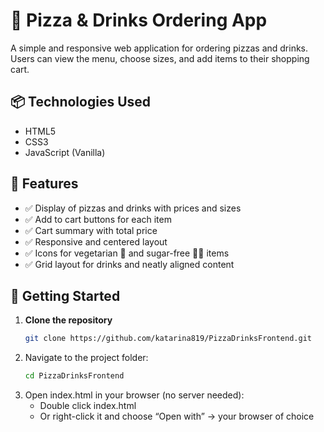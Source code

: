# 🍕 Pizza & Drinks Ordering App

A simple and responsive web application for ordering pizzas and drinks. Users can view the menu, choose sizes, and add items to their shopping cart.

## 📦 Technologies Used

- HTML5  
- CSS3  
- JavaScript (Vanilla)

## 🎯 Features

- ✅ Display of pizzas and drinks with prices and sizes  
- ✅ Add to cart buttons for each item  
- ✅ Cart summary with total price  
- ✅ Responsive and centered layout  
- ✅ Icons for vegetarian 🌱 and sugar-free 🚫🍬 items  
- ✅ Grid layout for drinks and neatly aligned content

## 🚀 Getting Started

1. **Clone the repository**  
   ```bash
   git clone https://github.com/katarina819/PizzaDrinksFrontend.git
    ```
2. Navigate to the project folder:
   ```bash  
   cd PizzaDrinksFrontend
   ```
3. Open index.html in your browser (no server needed):  
   - Double click index.html  
   - Or right-click it and choose “Open with” → your browser of choice

